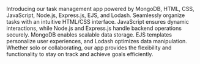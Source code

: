 Introducing our task management app powered by MongoDB, HTML, CSS, JavaScript, Node.js, Express.js, EJS, and Lodash. Seamlessly organize tasks with an intuitive HTML/CSS interface. JavaScript ensures dynamic interactions, while Node.js and Express.js handle backend operations securely. MongoDB enables scalable data storage. EJS templates personalize user experiences, and Lodash optimizes data manipulation. Whether solo or collaborating, our app provides the flexibility and functionality to stay on track and achieve goals efficiently.
